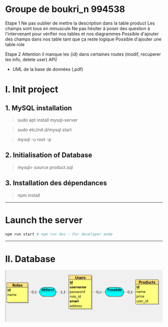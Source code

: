 # Groupe de boukri_n 994538

Etape 1 
Ne pas oublier de mettre la description dans la table product
Les champs sont tous en minuscule 
Ne pas hésiter à poser des question à l'intervenant pour vérifier nos tables et nos diagrammes 
Possible d'ajouter des champs dans nos table tant que ça reste logique 
Possible d'ajouter une table role 

Etape 2 
Attention il manque les {id} dans certaines routes (modif, recuperer les info, delete user)
API/ 
- UML de la base de données (.pdf)

# I. Init project

## 1. MySQL installation
>sudo apt install mysql-server

>sudo etc/init.d/mysql start

>mysql -u root -p

## 2. Initialisation of Database
>mysql> source product.sql

## 3. Installation des dépendances
> npm install
___ 

# Launch the server
```BASH
npm run start # npm run dev : For developer mode
```
___
# II. Database

![MCD](./mcd.png)

